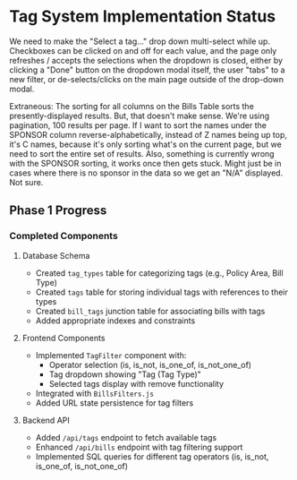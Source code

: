 # Tag System Implementation Status

We need to make the "Select a tag..." drop down multi-select while up. Checkboxes can be clicked on and off for each value, and the page only refreshes / accepts the selections when the dropdown is closed, either by clicking a "Done" button on the dropdown modal itself, the user "tabs" to a new filter, or de-selects/clicks on the main page outside of the drop-down modal.

Extraneous: The sorting for all columns on the Bills Table sorts the presently-displayed results. But, that doesn't make sense. We're using pagination, 100 results per page. If I want to sort the names under the SPONSOR column reverse-alphabetically, instead of Z names being up top, it's C names, because it's only sorting what's on the current page, but we need to sort the entire set of results. Also, something is currently wrong with the SPONSOR sorting, it works once then gets stuck. Might just be in cases where there is no sponsor in the data so we get an "N/A" displayed. Not sure.

## Phase 1 Progress

### Completed Components

1. Database Schema
   - Created `tag_types` table for categorizing tags (e.g., Policy Area, Bill Type)
   - Created `tags` table for storing individual tags with references to their types
   - Created `bill_tags` junction table for associating bills with tags
   - Added appropriate indexes and constraints

2. Frontend Components
   - Implemented `TagFilter` component with:
     * Operator selection (is, is_not, is_one_of, is_not_one_of)
     * Tag dropdown showing "Tag (Tag Type)"
     * Selected tags display with remove functionality
   - Integrated with `BillsFilters.js`
   - Added URL state persistence for tag filters

3. Backend API
   - Added `/api/tags` endpoint to fetch available tags
   - Enhanced `/api/bills` endpoint with tag filtering support
   - Implemented SQL queries for different tag operators (is, is_not, is_one_of, is_not_one_of)
